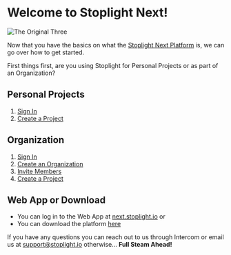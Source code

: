 # Welcome to Stoplight Next! 

![The Original Three](https://github.com/stoplightio/docs/blob/develop/assets/images/stoplight-crew.jpg?raw=true)

Now that you have the basics on what the [Stoplight Next Platform](/platform/introduction) is, we can go over how to get started. 

First things first, are you using Stoplight for Personal Projects or as part of an Organization?

## Personal Projects 
1. [Sign In](/platform/getting-started/account-basics/sign-in)
2. [Create a Project](/platform/projects/creating-a-project) 

## Organization 
1. [Sign In](/platform/getting-started/account-basics/sign-in)
2. [Create an Organization](/platform/organizations/create-org) 
3. [Invite Members](/platform/organizations/invite-people) 
4. [Create a Project](/platform/projects/creating-a-project) 

## Web App or Download 
* You can log in to the Web App at [next.stoplight.io](http://next.stoplight.io) or 
* You can download the platform [here](https://github.com/stoplightio/desktop/releases/latest) 

If you have any questions you can reach out to us through Intercom or email us at [support@stoplight.io](support@stoplight.io) otherwise... **Full Steam Ahead!**
